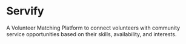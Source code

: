 # Servify
A Volunteer Matching Platform to connect volunteers with community service opportunities based on their skills, availability, and interests. 
